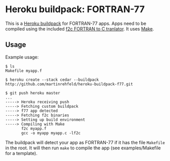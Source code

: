Heroku buildpack: FORTRAN-77
============================

This is a [Heroku buildpack](http://devcenter.heroku.com/articles/buildpacks) for FORTRAN-77 apps.
Apps need to be compiled using the included [f2c FORTRAN to C tranlator](http://www.netlib.org/f2c/).
It uses [Make](http://www.gnu.org/software/make/).

Usage
-----

Example usage:

    $ ls
    Makefile myapp.f

    $ heroku create --stack cedar --buildpack http://github.com/martinrehfeld/heroku-buildpack-f77.git

    $ git push heroku master
    ...
    -----> Heroku receiving push
    -----> Fetching custom buildpack
    -----> f77 app detected
    -----> Fetching f2c binaries
    -----> Setting up build environment
    -----> Compiling with Make
           f2c myapp.f
           gcc -o myapp myapp.c -lf2c

The buildpack will detect your app as FORTRAN-77 if it has the file `Makefile` in the root.
It will then run `make` to compile the app (see examples/Makefile for a template).
